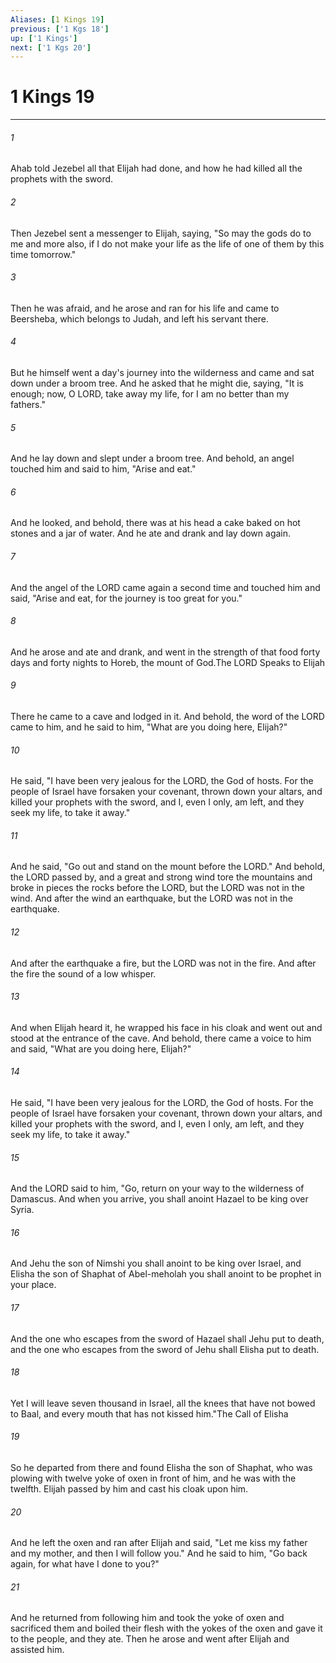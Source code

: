 ```yaml
---
Aliases: [1 Kings 19]
previous: ['1 Kgs 18']
up: ['1 Kings']
next: ['1 Kgs 20']
---
```

# 1 Kings 19

***

 

###### 1 
Ahab told Jezebel all that Elijah had done, and how he had killed all the prophets with the sword. 
 

###### 2 
Then Jezebel sent a messenger to Elijah, saying, "So may the gods do to me and more also, if I do not make your life as the life of one of them by this time tomorrow." 
 

###### 3 
Then he was afraid, and he arose and ran for his life and came to Beersheba, which belongs to Judah, and left his servant there.
 
 

###### 4 
But he himself went a day's journey into the wilderness and came and sat down under a broom tree. And he asked that he might die, saying, "It is enough; now, O LORD, take away my life, for I am no better than my fathers." 
 

###### 5 
And he lay down and slept under a broom tree. And behold, an angel touched him and said to him, "Arise and eat." 
 

###### 6 
And he looked, and behold, there was at his head a cake baked on hot stones and a jar of water. And he ate and drank and lay down again. 
 

###### 7 
And the angel of the LORD came again a second time and touched him and said, "Arise and eat, for the journey is too great for you." 
 

###### 8 
And he arose and ate and drank, and went in the strength of that food forty days and forty nights to Horeb, the mount of God.The LORD Speaks to Elijah
 
 

###### 9 
There he came to a cave and lodged in it. And behold, the word of the LORD came to him, and he said to him, "What are you doing here, Elijah?" 
 

###### 10 
He said, "I have been very jealous for the LORD, the God of hosts. For the people of Israel have forsaken your covenant, thrown down your altars, and killed your prophets with the sword, and I, even I only, am left, and they seek my life, to take it away." 
 

###### 11 
And he said, "Go out and stand on the mount before the LORD." And behold, the LORD passed by, and a great and strong wind tore the mountains and broke in pieces the rocks before the LORD, but the LORD was not in the wind. And after the wind an earthquake, but the LORD was not in the earthquake. 
 

###### 12 
And after the earthquake a fire, but the LORD was not in the fire. And after the fire the sound of a low whisper. 
 

###### 13 
And when Elijah heard it, he wrapped his face in his cloak and went out and stood at the entrance of the cave. And behold, there came a voice to him and said, "What are you doing here, Elijah?" 
 

###### 14 
He said, "I have been very jealous for the LORD, the God of hosts. For the people of Israel have forsaken your covenant, thrown down your altars, and killed your prophets with the sword, and I, even I only, am left, and they seek my life, to take it away." 
 

###### 15 
And the LORD said to him, "Go, return on your way to the wilderness of Damascus. And when you arrive, you shall anoint Hazael to be king over Syria. 
 

###### 16 
And Jehu the son of Nimshi you shall anoint to be king over Israel, and Elisha the son of Shaphat of Abel-meholah you shall anoint to be prophet in your place. 
 

###### 17 
And the one who escapes from the sword of Hazael shall Jehu put to death, and the one who escapes from the sword of Jehu shall Elisha put to death. 
 

###### 18 
Yet I will leave seven thousand in Israel, all the knees that have not bowed to Baal, and every mouth that has not kissed him."The Call of Elisha
 
 

###### 19 
So he departed from there and found Elisha the son of Shaphat, who was plowing with twelve yoke of oxen in front of him, and he was with the twelfth. Elijah passed by him and cast his cloak upon him. 
 

###### 20 
And he left the oxen and ran after Elijah and said, "Let me kiss my father and my mother, and then I will follow you." And he said to him, "Go back again, for what have I done to you?" 
 

###### 21 
And he returned from following him and took the yoke of oxen and sacrificed them and boiled their flesh with the yokes of the oxen and gave it to the people, and they ate. Then he arose and went after Elijah and assisted him.
 
